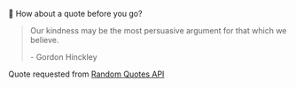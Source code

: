 📣 How about a quote before you go?

> Our kindness may be the most persuasive argument for that which we believe.
>
> <p>- Gordon Hinckley</p>

Quote requested from [Random Quotes API](https://github.com/lukePeavey/quotable)
